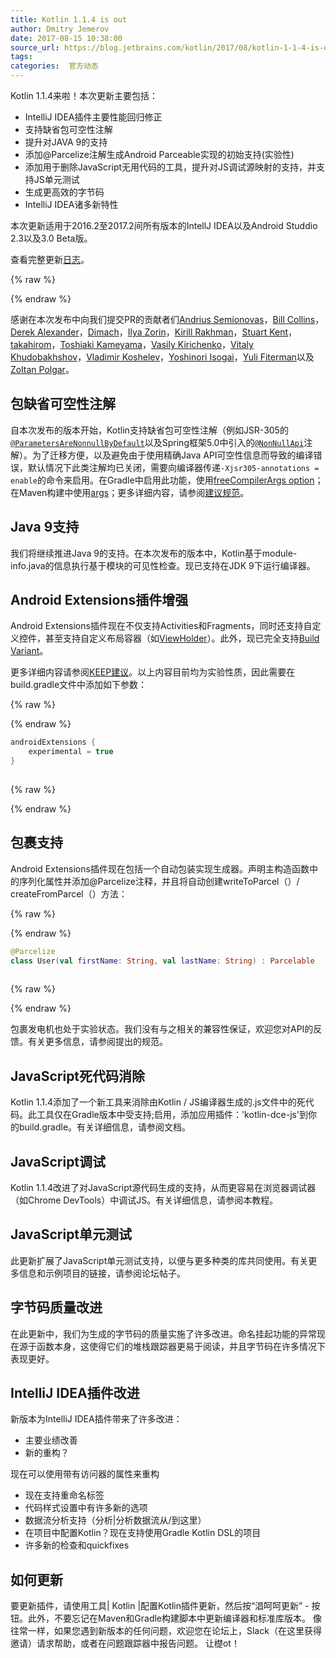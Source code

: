 ```yaml
---
title: Kotlin 1.1.4 is out
author: Dmitry Jemerov
date: 2017-08-15 10:38:00
source_url: https://blog.jetbrains.com/kotlin/2017/08/kotlin-1-1-4-is-out/
tags: 
categories:  官方动态
---
```



Kotlin 1.1.4来啦！本次更新主要包括：
  
 * IntelliJ IDEA插件主要性能回归修正  
 * 支持缺省包可空性注解  
 * 提升对JAVA 9的支持  
 * 添加@Parcelize注解生成Android Parceable实现的初始支持(实验性)  
 * 添加用于删除JavaScript无用代码的工具，提升对JS调试源映射的支持，并支持JS单元测试  
 * 生成更高效的字节码
 * IntelliJ IDEA诸多新特性   

本次更新适用于2016.2至2017.2间所有版本的IntellJ IDEA以及Android Studdio 2.3以及3.0 Beta版。

查看完整更新[日志](https://github.com/JetBrains/kotlin/blob/1.1.4/ChangeLog.md)。

{% raw %}
<p><span id="more-5184"></span></p>
{% endraw %}

感谢在本次发布中向我们提交PR的贡献者们[Andrius Semionovas](https://github.com/neworld)，[Bill Collins](https://github.com/mrginglymus)，[Derek Alexander](https://github.com/alexanderdr)，[Dimach](https://github.com/Dimach)，[Ilya Zorin](https://github.com/geralt-encore)，[Kirill Rakhman](https://github.com/cypressious)，[Stuart Kent](https://github.com/stkent)，[takahirom](https://github.com/takahirom)，[Toshiaki Kameyama](https://github.com/t-kameyama)，[Vasily Kirichenko](https://github.com/vasily-kirichenko)，[Vitaly Khudobakhshov](https://github.com/khud)，[Vladimir Koshelev](https://github.com/vedun-z)，[Yoshinori Isogai](https://github.com/shiraji)，[Yuli Fiterman](https://github.com/fitermay)以及[Zoltan Polgar](https://github.com/Pozo)。  

## 包缺省可空性注解

自本次发布的版本开始，Kotlin支持缺省包可空性注解（例如JSR-305的[```@ParametersAreNonnullByDefault```](http://static.javadoc.io/com.google.code.findbugs/jsr305/3.0.1/javax/annotation/ParametersAreNonnullByDefault.html)以及Spring框架5.0中引入的[```@NonNullApi```](https://github.com/spring-projects/spring-framework/blob/master/spring-core/src/main/java/org/springframework/lang/NonNullApi.java)注解）。为了迁移方便，以及避免由于使用精确Java API可空性信息而导致的编译错误，默认情况下此类注解均已关闭，需要向编译器传递```-Xjsr305-annotations = enable```的命令来启用。在Gradle中启用此功能，使用[freeCompilerArgs option](http://kotlinlang.org/docs/reference/using-gradle.html#attributes-common-for-jvm-and-js)； 在Maven构建中使用[args](http://kotlinlang.org/docs/reference/using-maven.html#attributes-common-for-jvm-and-js)；更多详细内容，请参阅[建议规范](https://github.com/Kotlin/KEEP/pull/78)。

## Java 9支持

我们将继续推进Java 9的支持。在本次发布的版本中，Kotlin基于module-info.java的信息执行基于模块的可见性检查。现已支持在JDK 9下运行编译器。

## Android Extensions插件增强

Android Extensions插件现在不仅支持Activities和Fragments，同时还支持自定义控件，甚至支持自定义布局容器（如[ViewHolder](https://developer.android.com/reference/android/support/v7/widget/RecyclerView.ViewHolder.html)）。此外，现已完全支持[Build Variant](https://developer.android.com/studio/build/build-variants.html)。  

更多详细内容请参阅[KEEP建议](https://github.com/Kotlin/KEEP/blob/master/proposals/android-extensions-entity-caching.md)。以上内容目前均为实验性质，因此需要在build.gradle文件中添加如下参数：

{% raw %}
<p></p>
{% endraw %}

```kotlin
androidExtensions {
    experimental = true
}
 
```

{% raw %}
<p></p>
{% endraw %}

## 包裹支持

Android Extensions插件现在包括一个自动包装实现生成器。声明主构造函数中的序列化属性并添加@Parcelize注释，并且将自动创建writeToParcel（）/ createFromParcel（）方法：

{% raw %}
<p></p>
{% endraw %}

```kotlin
@Parcelize
class User(val firstName: String, val lastName: String) : Parcelable
 
```

{% raw %}
<p></p>
{% endraw %}

包裹发电机也处于实验状态。我们没有与之相关的兼容性保证，欢迎您对API的反馈。有关更多信息，请参阅提出的规范。
## JavaScript死代码消除

Kotlin 1.1.4添加了一个新工具来消除由Kotlin / JS编译器生成的.js文件中的死代码。此工具仅在Gradle版本中受支持;启用，添加应用插件：'kotlin-dce-js'到你的build.gradle。有关详细信息，请参阅文档。
## JavaScript调试

Kotlin 1.1.4改进了对JavaScript源代码生成的支持，从而更容易在浏览器调试器（如Chrome DevTools）中调试JS。有关详细信息，请参阅本教程。
## JavaScript单元测试

此更新扩展了JavaScript单元测试支持，以便与更多种类的库共同使用。有关更多信息和示例项目的链接，请参阅论坛帖子。
## 字节码质量改进

在此更新中，我们为生成的字节码的质量实施了许多改进。命名挂起功能的异常现在源于函数本身，这使得它们的堆栈跟踪器更易于阅读，并且字节码在许多情况下表现更好。
## IntelliJ IDEA插件改进

新版本为IntelliJ IDEA插件带来了许多改进：

* 主要业绩改善
* 新的重构？

现在可以使用带有访问器的属性来重构
* 现在支持重命名标签
* 代码样式设置中有许多新的选项
* 数据流分析支持（分析|分析数据流从/到这里）
* 在项目中配置Kotlin？现在支持使用Gradle Kotlin DSL的项目
* 许多新的检查和quickfixes

## 如何更新

要更新插件，请使用工具| Kotlin |配置Kotlin插件更新，然后按“淐呵呵更新” - 按钮。此外，不要忘记在Maven和Gradle构建脚本中更新编译器和标准库版本。
像往常一样，如果您遇到新版本的任何问题，欢迎您在论坛上，Slack（在这里获得邀请）请求帮助，或者在问题跟踪器中报告问题。
让檚ot！
